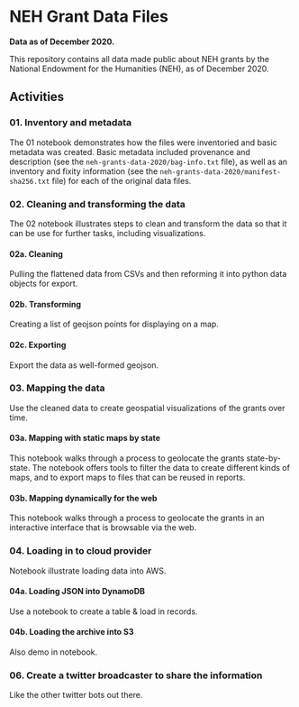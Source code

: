 # NEH Grant Data Files

**Data as of December 2020.**

This repository contains all data made public about NEH grants 
by the National Endowment for the Humanities (NEH), as of
December 2020. 

## Activities

### 01. Inventory and metadata

The 01 notebook demonstrates how the files were inventoried and 
basic metadata was created. Basic metadata included provenance and 
description (see the `neh-grants-data-2020/bag-info.txt` file), 
as well as an inventory and fixity information (see 
the `neh-grants-data-2020/manifest-sha256.txt` file)
for each of the original data files. 

### 02. Cleaning and transforming the data

The 02 notebook illustrates steps to clean and transform
the data so that it can be use for further tasks, including
visualizations. 

#### 02a. Cleaning

Pulling the flattened data from CSVs and then reforming it into python data objects for export.

#### 02b. Transforming

Creating a list of geojson points for displaying on a map. 

#### 02c. Exporting

Export the data as well-formed geojson.

### 03. Mapping the data

Use the cleaned data to create geospatial visualizations of 
the grants over time. 

#### 03a. Mapping with static maps by state 

This notebook walks through a process to geolocate the grants state-by-state.
The notebook offers tools to filter the data to create different kinds of maps,
and to export maps to files that can be reused in reports.

#### 03b. Mapping dynamically for the web

This notebook walks through a process to geolocate the grants in an
interactive interface that is browsable via the web.

### 04. Loading in to cloud provider

Notebook illustrate loading data into AWS.

#### 04a. Loading JSON into DynamoDB 

Use a notebook to create a table & load in records.

#### 04b. Loading the archive into S3

Also demo in notebook.

### 06. Create a twitter broadcaster to share the information

Like the other twitter bots out there. 
